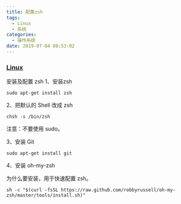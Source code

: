 ```yaml
---
title: 配置zsh
tags:
  - Linux
  - 系统
categories:
  - 操作系统
date: 2019-07-04 08:53:02
---
```


### [Linux](https://a1049145827.github.io/2018/11/12/Ubuntu-16-04%E4%B8%8B%E5%AE%89%E8%A3%85zsh%E5%92%8Coh-my-zsh/)

安装及配置 zsh
1、安装zsh

```
sudo apt-get install zsh
```

2、把默认的 Shell 改成 zsh

```
chsh -s /bin/zsh
```

注意：不要使用 sudo。

3、安装 Git


```
sudo apt-get install git
```


4、安装 oh-my-zsh

为什么要安装，用于快速配置 zsh。


```
sh -c "$(curl -fsSL https://raw.github.com/robbyrussell/oh-my-zsh/master/tools/install.sh)"
```

